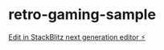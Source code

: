 # retro-gaming-sample

[Edit in StackBlitz next generation editor ⚡️](https://stackblitz.com/~/github.com/onimusya/retro-gaming-sample)